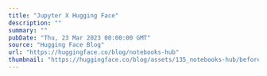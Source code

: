 ```yaml
---
title: "Jupyter X Hugging Face"
description: ""
summary: ""
pubDate: "Thu, 23 Mar 2023 00:00:00 GMT"
source: "Hugging Face Blog"
url: "https://huggingface.co/blog/notebooks-hub"
thumbnail: "https://huggingface.co/blog/assets/135_notebooks-hub/before_after_notebook_rendering.png"
---
```


